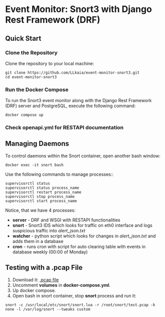 # Event Monitor: Snort3 with Django Rest Framework (DRF)

## Quick Start

### Clone the Repository

Clone the repository to your local machine:

```
git clone https://github.com/LLkaia/event-monitor-snort3.git
cd event-monitor-snort3
```

### Run the Docker Compose
To run the Snort3 event monitor along with the Django Rest Framework (DRF) server and PostgreSQL, execute the following command:

```docker compose up```

### Check openapi.yml for RESTAPI documentation
##
## Managing Daemons
To control daemons within the Snort container, open another bash window:

```docker exec -it snort bash```

Use the following commands to manage processes::
```
supervisorctl status
supervisorctl status process_name
supervisorctl restart process_name
supervisorctl stop process_name
supervisorctl start process_name
```
Notice, that we have 4 processes:
- **server** - DRF and WSGI with RESTAPI functionalities 
- **snort** - Snort3 IDS which looks for traffic on eth0 interface and logs suspicious traffic into _alert_json.txt_
- **watcher** - python script which looks for changes in _alert_json.txt_ and adds them in a database
- **cron** - runs cron with script for auto clearing table with events in database weekly (00:00 of Monday)

## Testing with a .pcap File
1. Download it: [.pcap file](http://205.174.165.80/CICDataset/CIC-IDS-2017/Dataset/PCAPs/Thursday-WorkingHours.pcap)
2. Uncomment **volumes** in **docker-compose.yml**.
3. Up docker compose.
4. Open bash in snort container, stop **snort** process and run it:
```
snort -c /usr/local/etc/snort/snort.lua -r /root/snort/test.pcap -k none -l /var/log/snort --tweaks custom
```